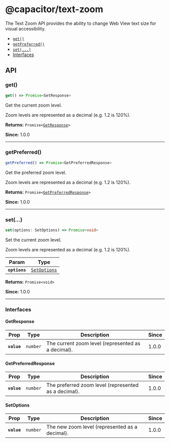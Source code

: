 # @capacitor/text-zoom

The Text Zoom API provides the ability to change Web View text size for visual accessibility.

<!--DOCGEN_INDEX_START-->
<div class="docgen docgen-index">

* [`get()`](#get)
* [`getPreferred()`](#getpreferred)
* [`set(...)`](#set)
* [Interfaces](#interfaces)

</div>
<!--DOCGEN_INDEX_END-->

<!--DOCGEN_API_START-->
<!--Update the source file JSDoc comments and rerun docgen to update the docs below-->
<div class="docgen docgen-api">

## API

### get()

```typescript
get() => Promise<GetResponse>
```

Get the current zoom level.

Zoom levels are represented as a decimal (e.g. 1.2 is 120%).

**Returns:** <code>Promise&lt;<a href="#getresponse">GetResponse</a>&gt;</code>

**Since:** 1.0.0

--------------------


### getPreferred()

```typescript
getPreferred() => Promise<GetPreferredResponse>
```

Get the preferred zoom level.

Zoom levels are represented as a decimal (e.g. 1.2 is 120%).

**Returns:** <code>Promise&lt;<a href="#getpreferredresponse">GetPreferredResponse</a>&gt;</code>

**Since:** 1.0.0

--------------------


### set(...)

```typescript
set(options: SetOptions) => Promise<void>
```

Set the current zoom level.

Zoom levels are represented as a decimal (e.g. 1.2 is 120%).

| Param         | Type                                              |
| ------------- | ------------------------------------------------- |
| **`options`** | <code><a href="#setoptions">SetOptions</a></code> |

**Returns:** <code>Promise&lt;void&gt;</code>

**Since:** 1.0.0

--------------------


### Interfaces


#### GetResponse

| Prop        | Type                | Description                                        | Since |
| ----------- | ------------------- | -------------------------------------------------- | ----- |
| **`value`** | <code>number</code> | The current zoom level (represented as a decimal). | 1.0.0 |


#### GetPreferredResponse

| Prop        | Type                | Description                                          | Since |
| ----------- | ------------------- | ---------------------------------------------------- | ----- |
| **`value`** | <code>number</code> | The preferred zoom level (represented as a decimal). | 1.0.0 |


#### SetOptions

| Prop        | Type                | Description                                    | Since |
| ----------- | ------------------- | ---------------------------------------------- | ----- |
| **`value`** | <code>number</code> | The new zoom level (represented as a decimal). | 1.0.0 |

</div>
<!--DOCGEN_API_END-->